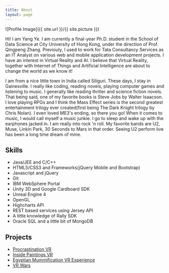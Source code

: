 ```yaml
---
title: About
layout: page
---
```

![Profile Image]({{ site.url }}/{{ site.picture }})

<p>Hi! I am <span class="emphasize">Yang Ye</span>. I am currently a final-year Ph.D. student in the School of Data Science at City University of Hong Kong, under the direction of Prof. Qingpeng Zhang. Previouly, I used to work for Tata Consultancy Services as an IT Analyst on various web and mobile application development projects. I have an interest in Virtual Reality and AI. I believe that Virtual Reality, together with Internet of Things and Artificial Intelligence are about to change the world as we know it!</p>

<p>I am from a nice little town in India called <span class="emphasize">Siliguri</span>. These days, I stay in Gainesville. I really like coding, reading novels, playing computer games and listening to music. I generally like reading thriller and science fiction novels. That being said, one of my favorite books is <span class="emphasize">Steve Jobs</span> by Walter Isaacson. I love playing RPGs and I think the <span class="emphasize">Mass Effect series</span> is the second greatest entertainment trilogy ever created(first being The Dark Knight trilogy by Chris Nolan). I even loved ME3's ending, so there you go! When it comes to music, I would call myself a music junkie. I go to sleep and wake up with the earphones jacked in. I am really into rock 'n roll. My favorite bands are <span class="emphasize">U2</span>, Muse, Linkin Park, 30 Seconds to Mars in that order. Seeing U2 perform live has been a long time dream of mine.</p>

<h2>Skills</h2>

<ul class="skill-list">
	<li>Java/JEE and C/C++</li>
	<li>HTML5/CSS3 and Frameworks(jQuery Mobile and Bootstrap)</li>
	<li>Javascript and jQuery</li>
	<li>Git</li>
	<li>IBM WebSphere Portal</li>
	<li>Unity 3D and Google Cardboard SDK</li>
	<li>Unreal Engine 4</li>
	<li>OpenGL</li>
	<li>Highcharts API</li>
	<li>REST based services using Jersey API</li>
	<li>A little knowledge of Rally SDK</li>
	<li>Oracle SQL and a little bit of MongoDB</li>
</ul>

<h2>Projects</h2>

<ul class="project-list">
	<li><a href="https://github.com/sayakbiswas/Procrastination-VR">Procrastination VR</a></li>
	<li><a href="https://github.com/sayakbiswas/inside-paintings-vr">Inside Paintings VR</a></li>
	<li><a href="https://github.com/spandananitdgp/Egyptian-Mummification-VR-Experience">Egyptian Mummification VR Experience</a></li>
	<li><a href="https://github.com/sayakbiswas/VR-Wars">VR Wars</a></li>
</ul>
